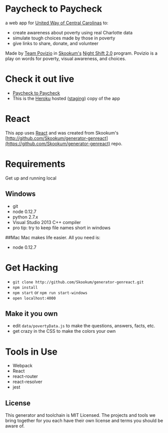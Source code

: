 # Paycheck to Paycheck

a web app for [United Way of Central Carolinas](http://www.uwcentralcarolinas.org/) to: 

* create awareness about poverty using real Charlotte data
* simulate tough choices made by those in poverty
* give links to share, donate, and volunteer

Made by [Team Povizio](http://josephjguerra.github.io/teampovizio/) in [Skookum's](http://skookum.com/) [Night Shift 2.0](http://www.nightshiftc.lt/) program. Povizio is a play on words for poverty, visual awareness, and choices.

# Check it out live
* [Paycheck to Paycheck](http://povsim-staging.herokuapp.com/)
* This is the [Heroku](https://www.heroku.com/) hosted ([staging](http://github.com/Skookum-Nightshift/react-front-end-node-data-display/tree/staging)) copy of the app 

# React

This app uses [React](http://facebook.github.io/react/) and was created from Skookum's [http://github.com/Skookum/generator-genreact](https://github.com/Skookum/generator-genreact) repo.

# Requirements

Get up and running local

## Windows

* git
* node 0.12.7
* python 2.7.x
* Visual Studio 2013 C++ compiler
* pro tip: try to keep  file names short in windows

##Mac
Mac makes life easier. All you need is:

* node 0.12.7

# Get Hacking

* `git clone http://github.com/Skookum/generator-genreact.git`
* `npm install`
* `npm start` or `npm run start-windows`
* `open localhost:4000`

## Make it you own

* edit `data/povertyData.js` to make the questions, answers, facts, etc. 
* get crazy in the CSS to make the colors your own

# Tools in Use

* Webpack
* React
* react-router
* react-resolver
* jest

## License

This generator and toolchain is MIT Licensed. The projects and tools we bring
together for you each have their own license and terms you should be aware of.

